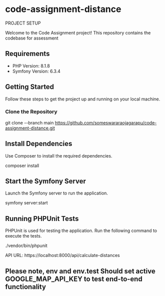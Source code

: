 # code-assignment-distance

PROJECT SETUP

Welcome to the Code Assignment project! This repository contains the codebase for assessment

## Requirements

- PHP Version: 8.1.8
- Symfony Version: 6.3.4

## Getting Started

Follow these steps to get the project up and running on your local machine.

### Clone the Repository

git clone --branch main https://github.com/someswararaojagarapu/code-assignment-distance.git

## Install Dependencies
Use Composer to install the required dependencies.

composer install

## Start the Symfony Server
Launch the Symfony server to run the application.

symfony server:start


## Running PHPUnit Tests
PHPUnit is used for testing the application. Run the following command to execute the tests.

./vendor/bin/phpunit

API URL: https://localhost:8000/api/calculate-distances

## Please note, env and env.test Should set active GOOGLE_MAP_API_KEY to test end-to-end functionality
